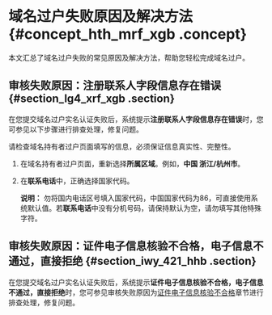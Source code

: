 # 域名过户失败原因及解决方法 {#concept_hth_mrf_xgb .concept}

本文汇总了域名过户失败的常见原因及解决方法，帮助您轻松完成域名过户。

## 审核失败原因：注册联系人字段信息存在错误 {#section_lg4_xrf_xgb .section}

在您提交域名过户实名认证失败后，系统提示**注册联系人字段信息存在错误**时，您可参见以下步骤进行排查处理，修复问题。

请检查域名持有者过户页面填写的信息，必须保证信息真实性、完整性。

1.  在域名持有者过户页面，重新选择**所属区域**。例如，**中国 浙江/杭州市**。
2.  在**联系电话**中，正确选择国家代码。

    **说明：** 勿将国内电话区号填入国家代码，中国国家代码为86，可直接使用系统默认值。若**联系电话**中没有分机号码，请保持默认为空，请勿填写其他特殊字符。


## 审核失败原因：证件电子信息核验不合格，电子信息不通过，直接拒绝 {#section_iwy_421_hhb .section}

在您提交域名过户实名认证失败后，系统提示**证件电子信息核验不合格，电子信息不通过，直接拒绝**时，您可参见审核失败原因为[证件电子信息核验不合格](../../../../cn.zh-CN/域名实名认证/实名认证失败原因及解决方案.md#section_spz_gqk_5gb)章节进行排查处理，修复问题。

